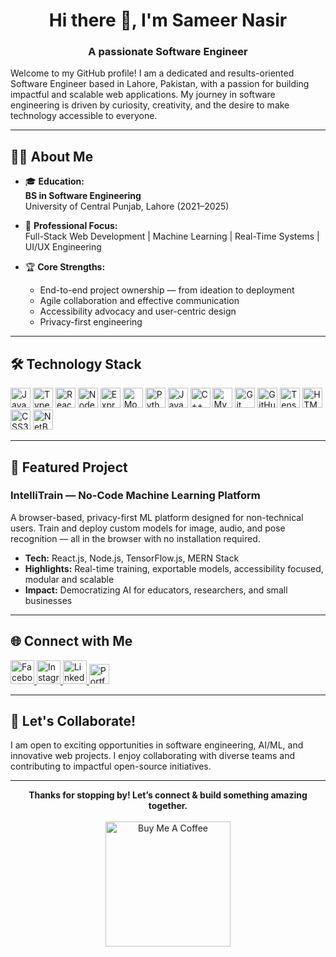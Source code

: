 <h1 align="center">Hi there 👋, I'm Sameer Nasir</h1>
<h3 align="center">A passionate Software Engineer</h3>


Welcome to my GitHub profile! I am a dedicated and results-oriented Software Engineer based in Lahore, Pakistan, with a passion for building impactful and scalable web applications. My journey in software engineering is driven by curiosity, creativity, and the desire to make technology accessible to everyone.

---

## 👨‍💻 About Me

- 🎓 **Education:**  
  **BS in Software Engineering**  
  University of Central Punjab, Lahore (2021–2025)

- 💼 **Professional Focus:**  
  Full-Stack Web Development | Machine Learning | Real-Time Systems | UI/UX Engineering

- 🏆 **Core Strengths:**  
  - End-to-end project ownership — from ideation to deployment
  - Agile collaboration and effective communication
  - Accessibility advocacy and user-centric design
  - Privacy-first engineering

---

## 🛠️ Technology Stack

<p align="left">
  <img src="https://cdn.jsdelivr.net/gh/devicons/devicon/icons/javascript/javascript-original.svg" alt="JavaScript" width="32" />
  <img src="https://cdn.jsdelivr.net/gh/devicons/devicon/icons/typescript/typescript-original.svg" alt="TypeScript" width="32" />
  <img src="https://cdn.jsdelivr.net/gh/devicons/devicon/icons/react/react-original.svg" alt="React.js" width="32" />
  <img src="https://cdn.jsdelivr.net/gh/devicons/devicon/icons/nodejs/nodejs-original.svg" alt="Node.js" width="32" />
  <img src="https://cdn.jsdelivr.net/gh/devicons/devicon/icons/express/express-original.svg" alt="Express.js" width="32" />
  <img src="https://cdn.jsdelivr.net/gh/devicons/devicon/icons/mongodb/mongodb-original.svg" alt="MongoDB" width="32" />
  <img src="https://cdn.jsdelivr.net/gh/devicons/devicon/icons/python/python-original.svg" alt="Python" width="32" />
  <img src="https://cdn.jsdelivr.net/gh/devicons/devicon/icons/java/java-original.svg" alt="Java" width="32" />
  <img src="https://cdn.jsdelivr.net/gh/devicons/devicon/icons/cplusplus/cplusplus-original.svg" alt="C++" width="32" />
  <img src="https://cdn.jsdelivr.net/gh/devicons/devicon/icons/mysql/mysql-original.svg" alt="MySQL" width="32" />
  <img src="https://cdn.jsdelivr.net/gh/devicons/devicon/icons/git/git-original.svg" alt="Git" width="32" />
  <img src="https://cdn.jsdelivr.net/gh/devicons/devicon/icons/github/github-original.svg" alt="GitHub" width="32" />
  <img src="https://cdn.jsdelivr.net/gh/devicons/devicon/icons/tensorflow/tensorflow-original.svg" alt="TensorFlow/TensorFlow.js" width="32" />
  <img src="https://cdn.jsdelivr.net/gh/devicons/devicon/icons/html5/html5-original.svg" alt="HTML5" width="32" />
  <img src="https://cdn.jsdelivr.net/gh/devicons/devicon/icons/css3/css3-original.svg" alt="CSS3" width="32" />
  <img src="https://cdn.jsdelivr.net/gh/devicons/devicon/icons/netbeans/netbeans-original.svg" alt="NetBeans" width="32" />
</p>

---

## 🚀 Featured Project

### IntelliTrain — No-Code Machine Learning Platform
A browser-based, privacy-first ML platform designed for non-technical users. Train and deploy custom models for image, audio, and pose recognition — all in the browser with no installation required.

- **Tech:** React.js, Node.js, TensorFlow.js, MERN Stack  
- **Highlights:** Real-time training, exportable models, accessibility focused, modular and scalable
- **Impact:** Democratizing AI for educators, researchers, and small businesses

---

## 🌐 Connect with Me

<p align="left">
  <a href="https://github.com/SamRajpoot" target=">
    <img src="https://cdn.jsdelivr.net/gh/devicons/devicon/icons/github/github-original.svg" alt="GitHub" width="38" />
  </a>
 <a href="https://www.facebook.com/profile.php?id=61553237406905" target="_blank">
    <img src="https://img.shields.io/badge/Facebook-%231877F2.svg?logo=Facebook&logoColor=white" alt="Facebook" height="38" />
  </a>
  <a href="https://www.instagram.com/x._sameeeer/" target="_blank">
    <img src="https://img.shields.io/badge/Instagram-%23E4405F.svg?logo=Instagram&logoColor=white" alt="Instagram" height="38" />
  </a>
  <a href="https://linkedin.com/in/sameer-nasir-t01/" target="_blank">
    <img src="https://cdn.jsdelivr.net/gh/devicons/devicon/icons/linkedin/linkedin-original.svg" alt="LinkedIn" width="38" />
  </a>
  <a href="https://sameernasirdev.vercel.app/" target="_blank">
    <img src="https://img.shields.io/badge/Portfolio-000?style=for-the-badge&logo=vercel&logoColor=white" alt="Portfolio" height="32"/>
  </a>
</p>

---

## 🤝 Let's Collaborate!

I am open to exciting opportunities in software engineering, AI/ML, and innovative web projects. I enjoy collaborating with diverse teams and contributing to impactful open-source initiatives.

---

<p align="center">
  <b>Thanks for stopping by! Let’s connect & build something amazing together.</b><br><br>
  <a href="https://www.buymeacoffee.com/samernasir" target="_blank">
    <img src="https://cdn.buymeacoffee.com/buttons/v2/default-yellow.png" alt="Buy Me A Coffee" width="200" />
  </a>
</p>
